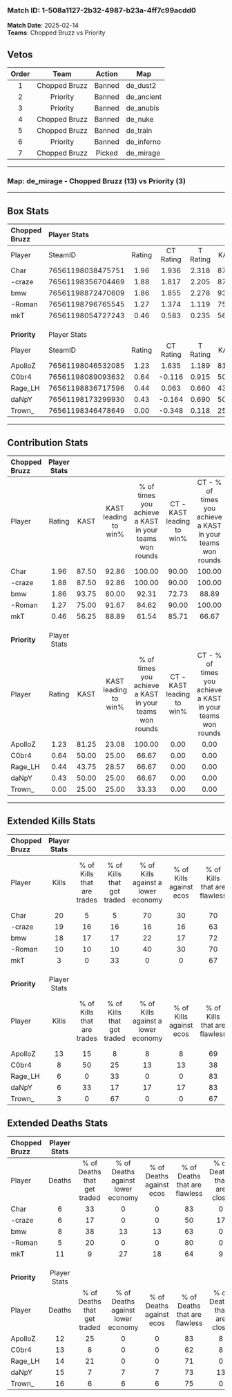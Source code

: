 ### Match ID: 1-508a1127-2b32-4987-b23a-4ff7c99acdd0  
**Match Date**: 2025-02-14  
**Teams**: Chopped Bruzz vs Priority  

## Vetos  

| Order | Team | Action | Map |
| :---: | :--: | :----: | --- |
| 1 | Chopped Bruzz | Banned | de_dust2 |
| 2 | Priority | Banned | de_ancient |
| 3 | Priority | Banned | de_anubis |
| 4 | Chopped Bruzz | Banned | de_nuke |
| 5 | Chopped Bruzz | Banned | de_train |
| 6 | Priority | Banned | de_inferno |
| 7 | Chopped Bruzz | Picked | de_mirage |

---  

### **Map**: de_mirage - Chopped Bruzz (13) vs Priority (3)  
---  

## Box Stats  

| **Chopped Bruzz** | Player Stats      |        |           |          |       |       |       |         |        |      |     |
| :- | :- | :-: | :-: | :-: | :-: | :-: | :-: | :-: | :-: | :-: | :-: |
| Player            | SteamID           | Rating | CT Rating | T Rating | KAST  |  ADR  | Kills | Assists | Deaths | K/D  | HS% |
| Char              | 76561198038475751 |  1.96  |   1.936   |  2.318   | 87.50 | 108.7 |  20   |    5    |   6    | 3.33 | 35  |
| -craze            | 76561198356704469 |  1.88  |   1.817   |  2.205   | 87.50 | 102.8 |  19   |    4    |   6    | 3.17 | 52  |
| bmw               | 76561198872470609 |  1.86  |   1.855   |  2.278   | 93.75 | 114.9 |  18   |    6    |   8    | 2.25 | 38  |
| -Roman            | 76561198796765545 |  1.27  |   1.374   |  1.119   | 75.00 | 76.5  |  10   |    7    |   5    | 2.00 | 60  |
| mkT               | 76561198054727243 |  0.46  |   0.583   |  0.235   | 56.25 | 48.6  |   3   |    6    |   11   | 0.27 | 66  |
|                   |                   |        |           |          |       |       |       |         |        |      |     |
|                   |                   |        |           |          |       |       |       |         |        |      |     |
|                   |                   |        |           |          |       |       |       |         |        |      |     |
| **Priority**      | Player Stats      |        |           |          |       |       |       |         |        |      |     |
| Player            | SteamID           | Rating | CT Rating | T Rating | KAST  |  ADR  | Kills | Assists | Deaths | K/D  | HS% |
| ApolloZ           | 76561198046532085 |  1.23  |   1.635   |  1.189   | 81.25 | 82.6  |  13   |    2    |   12   | 1.08 | 69  |
| C0br4             | 76561198089093632 |  0.64  |  -0.116   |  0.915   | 50.00 | 61.7  |   8   |    3    |   13   | 0.62 | 37  |
| Rage_LH           | 76561198836717596 |  0.44  |   0.063   |  0.660   | 43.75 | 58.5  |   6   |    3    |   14   | 0.43 | 50  |
| daNpY             | 76561198173299930 |  0.43  |  -0.164   |  0.690   | 50.00 | 52.4  |   6   |    2    |   15   | 0.40 | 50  |
| Trown_            | 76561198346478649 |  0.00  |  -0.348   |  0.118   | 25.00 | 29.8  |   3   |    0    |   16   | 0.19 | 100 |
---  

## Contribution Stats  

| **Chopped Bruzz** | Player Stats |       |                      |                                                        |                           |                                                             |                          |                                                            |
| :- | :-: | :-: | :-: | :-: | :-: | :-: | :-: | :-: |
| Player            |    Rating    | KAST  | KAST leading to win% | % of times you achieve a KAST in your teams won rounds | CT - KAST leading to win% | CT - % of times you achieve a KAST in your teams won rounds | T - KAST leading to win% | T - % of times you achieve a KAST in your teams won rounds |
| Char              |     1.96     | 87.50 |        92.86         |                         100.00                         |           90.00           |                           100.00                            |          100.00          |                           100.00                           |
| -craze            |     1.88     | 87.50 |        92.86         |                         100.00                         |           90.00           |                           100.00                            |          100.00          |                           100.00                           |
| bmw               |     1.86     | 93.75 |        80.00         |                         92.31                          |           72.73           |                            88.89                            |          100.00          |                           100.00                           |
| -Roman            |     1.27     | 75.00 |        91.67         |                         84.62                          |           90.00           |                           100.00                            |          100.00          |                           50.00                            |
| mkT               |     0.46     | 56.25 |        88.89         |                         61.54                          |           85.71           |                            66.67                            |          100.00          |                           50.00                            |
|                   |              |       |                      |                                                        |                           |                                                             |                          |                                                            |
|                   |              |       |                      |                                                        |                           |                                                             |                          |                                                            |
|                   |              |       |                      |                                                        |                           |                                                             |                          |                                                            |
| **Priority**      | Player Stats |       |                      |                                                        |                           |                                                             |                          |                                                            |
| Player            |    Rating    | KAST  | KAST leading to win% | % of times you achieve a KAST in your teams won rounds | CT - KAST leading to win% | CT - % of times you achieve a KAST in your teams won rounds | T - KAST leading to win% | T - % of times you achieve a KAST in your teams won rounds |
| ApolloZ           |     1.23     | 81.25 |        23.08         |                         100.00                         |           0.00            |                            0.00                             |          33.33           |                           100.00                           |
| C0br4             |     0.64     | 50.00 |        25.00         |                         66.67                          |           0.00            |                            0.00                             |          28.57           |                           66.67                            |
| Rage_LH           |     0.44     | 43.75 |        28.57         |                         66.67                          |           0.00            |                            0.00                             |          33.33           |                           66.67                            |
| daNpY             |     0.43     | 50.00 |        25.00         |                         66.67                          |           0.00            |                            0.00                             |          28.57           |                           66.67                            |
| Trown_            |     0.00     | 25.00 |        25.00         |                         33.33                          |           0.00            |                            0.00                             |          25.00           |                           33.33                            |
---  

## Extended Kills Stats  

| **Chopped Bruzz** | Player Stats |                            |                            |                                    |                         |                              |                                 |                                       |                    |           |
| :- | :-: | :-: | :-: | :-: | :-: | :-: | :-: | :-: | :-: | :-: |
| Player            |    Kills     | % of Kills that are trades | % of Kills that got traded | % of Kills against a lower economy | % of Kills against ecos | % of Kills that are flawless | % of Kills that are close duels | % of Kills that are assisted by flash | Pistol Round Kills | AWP Kills |
| Char              |      20      |             5              |             5              |                 70                 |           30            |              70              |                5                |                   0                   |         1          |     0     |
| -craze            |      19      |             16             |             16             |                 16                 |           16            |              63              |               11                |                   0                   |         7          |     0     |
| bmw               |      18      |             17             |             17             |                 22                 |           17            |              72              |                6                |                  11                   |         2          |     4     |
| -Roman            |      10      |             10             |             10             |                 40                 |           30            |              70              |                0                |                  10                   |         0          |     0     |
| mkT               |      3       |             0              |             33             |                 0                  |            0            |              67              |                0                |                  33                   |         0          |     0     |
|                   |              |                            |                            |                                    |                         |                              |                                 |                                       |                    |           |
|                   |              |                            |                            |                                    |                         |                              |                                 |                                       |                    |           |
|                   |              |                            |                            |                                    |                         |                              |                                 |                                       |                    |           |
| **Priority**      | Player Stats |                            |                            |                                    |                         |                              |                                 |                                       |                    |           |
| Player            |    Kills     | % of Kills that are trades | % of Kills that got traded | % of Kills against a lower economy | % of Kills against ecos | % of Kills that are flawless | % of Kills that are close duels | % of Kills that are assisted by flash | Pistol Round Kills | AWP Kills |
| ApolloZ           |      13      |             15             |             8              |                 8                  |            8            |              69              |                0                |                   0                   |         2          |     0     |
| C0br4             |      8       |             50             |             25             |                 13                 |           13            |              38              |               13                |                  13                   |         0          |     0     |
| Rage_LH           |      6       |             0              |             33             |                 0                  |            0            |              83              |                0                |                   0                   |         0          |     0     |
| daNpY             |      6       |             33             |             17             |                 17                 |           17            |              83              |               17                |                   0                   |         0          |     0     |
| Trown_            |      3       |             0              |             67             |                 0                  |            0            |              67              |                0                |                   0                   |         1          |     0     |
## Extended Deaths Stats  

| **Chopped Bruzz** | Player Stats |                             |                                   |                          |                               |                            |                           |               |
| :- | :-: | :-: | :-: | :-: | :-: | :-: | :-: | :-: |
| Player            |    Deaths    | % of Deaths that get traded | % of Deaths against lower economy | % of Deaths against ecos | % of Deaths that are flawless | % of Deaths that are close | % of Deaths while blinded | Deaths to AWP |
| Char              |      6       |             33              |                 0                 |            0             |              83               |             0              |            17             |       0       |
| -craze            |      6       |             17              |                 0                 |            0             |              50               |             17             |             0             |       0       |
| bmw               |      8       |             38              |                13                 |            13            |              63               |             0              |             0             |       0       |
| -Roman            |      5       |             20              |                 0                 |            0             |              80               |             0              |             0             |       0       |
| mkT               |      11      |              9              |                27                 |            18            |              64               |             9              |             0             |       0       |
|                   |              |                             |                                   |                          |                               |                            |                           |               |
|                   |              |                             |                                   |                          |                               |                            |                           |               |
|                   |              |                             |                                   |                          |                               |                            |                           |               |
| **Priority**      | Player Stats |                             |                                   |                          |                               |                            |                           |               |
| Player            |    Deaths    | % of Deaths that get traded | % of Deaths against lower economy | % of Deaths against ecos | % of Deaths that are flawless | % of Deaths that are close | % of Deaths while blinded | Deaths to AWP |
| ApolloZ           |      12      |             25              |                 0                 |            0             |              83               |             8              |             0             |       0       |
| C0br4             |      13      |              8              |                 0                 |            0             |              62               |             8              |             0             |       2       |
| Rage_LH           |      14      |             21              |                 0                 |            0             |              71               |             0              |             0             |       0       |
| daNpY             |      15      |              7              |                 7                 |            7             |              73               |             13             |            27             |       1       |
| Trown_            |      16      |              6              |                 6                 |            6             |              75               |             0              |             0             |       1       |
